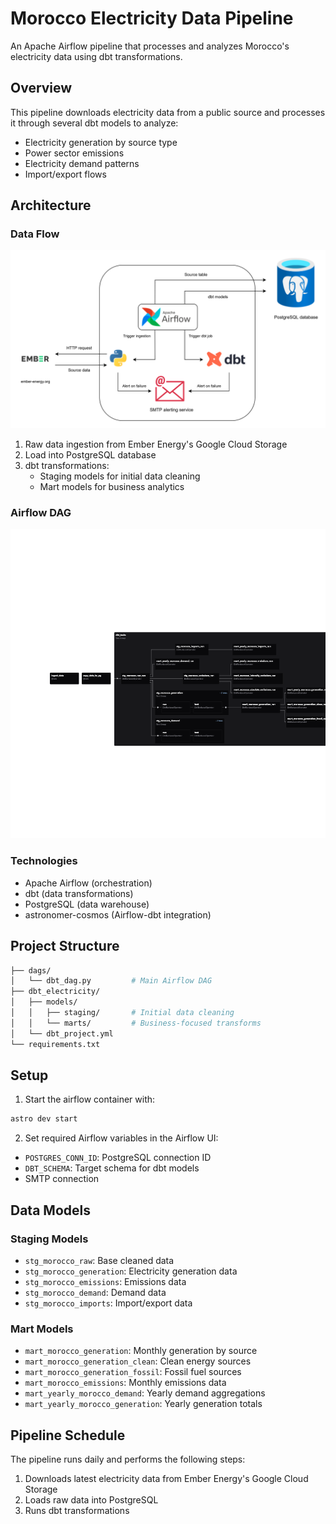# Morocco Electricity Data Pipeline

An Apache Airflow pipeline that processes and analyzes Morocco's electricity data using dbt transformations.

## Overview

This pipeline downloads electricity data from a public source and processes it through several dbt models to analyze:

- Electricity generation by source type
- Power sector emissions
- Electricity demand patterns
- Import/export flows

## Architecture

### Data Flow

![Alt text][diagram]

[diagram]: docs/images/diagram_light.svg

1. Raw data ingestion from Ember Energy's Google Cloud Storage
2. Load into PostgreSQL database
3. dbt transformations:
   - Staging models for initial data cleaning
   - Mart models for business analytics

### Airflow DAG
![Alt text][DAG]

[DAG]: docs/images/dbt_job.png

### Technologies

- Apache Airflow (orchestration)
- dbt (data transformations)
- PostgreSQL (data warehouse)
- astronomer-cosmos (Airflow-dbt integration)

## Project Structure

```bash
├── dags/
│   └── dbt_dag.py         # Main Airflow DAG
├── dbt_electricity/
│   ├── models/
│   │   ├── staging/       # Initial data cleaning
│   │   └── marts/         # Business-focused transforms
│   └── dbt_project.yml
└── requirements.txt
```

## Setup

1. Start the airflow container with:

```bash
astro dev start
```

2. Set required Airflow variables in the Airflow UI:

- `POSTGRES_CONN_ID`: PostgreSQL connection ID
- `DBT_SCHEMA`: Target schema for dbt models
- SMTP connection

## Data Models

### Staging Models

- `stg_morocco_raw`: Base cleaned data
- `stg_morocco_generation`: Electricity generation data
- `stg_morocco_emissions`: Emissions data
- `stg_morocco_demand`: Demand data
- `stg_morocco_imports`: Import/export data

### Mart Models

- `mart_morocco_generation`: Monthly generation by source
- `mart_morocco_generation_clean`: Clean energy sources
- `mart_morocco_generation_fossil`: Fossil fuel sources
- `mart_morocco_emissions`: Monthly emissions data
- `mart_yearly_morocco_demand`: Yearly demand aggregations
- `mart_yearly_morocco_generation`: Yearly generation totals

## Pipeline Schedule

The pipeline runs daily and performs the following steps:

1. Downloads latest electricity data from Ember Energy's Google Cloud Storage
2. Loads raw data into PostgreSQL
3. Runs dbt transformations
